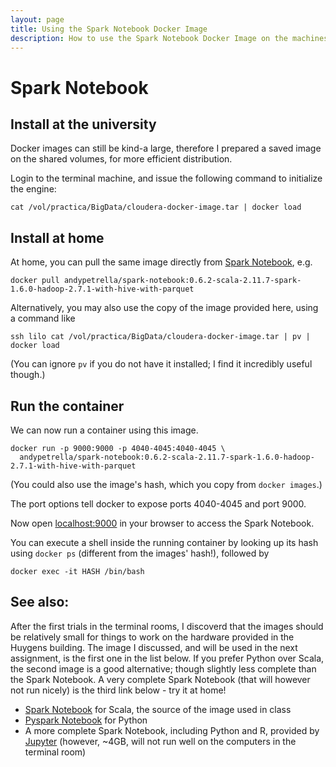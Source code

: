 ```yaml
---
layout: page
title: Using the Spark Notebook Docker Image
description: How to use the Spark Notebook Docker Image on the machines in the Huygens terminal rooms
---
```


# Spark Notebook

## Install at the university

Docker images can still be kind-a large, therefore I prepared a saved image on the shared volumes, for more efficient distribution.

Login to the terminal machine, and issue the following command to initialize the engine:

```
cat /vol/practica/BigData/cloudera-docker-image.tar | docker load
```

## Install at home

At home, you can pull the same image directly from [Spark Notebook](http://spark-notebook.io), e.g.
```
docker pull andypetrella/spark-notebook:0.6.2-scala-2.11.7-spark-1.6.0-hadoop-2.7.1-with-hive-with-parquet
```

Alternatively, you may also use the copy of the image provided here, using a command like
```
ssh lilo cat /vol/practica/BigData/cloudera-docker-image.tar | pv | docker load
```

(You can ignore `pv` if you do not have it installed; I find it incredibly useful though.)

## Run the container

We can now run a container using this image.

    docker run -p 9000:9000 -p 4040-4045:4040-4045 \ 
      andypetrella/spark-notebook:0.6.2-scala-2.11.7-spark-1.6.0-hadoop-2.7.1-with-hive-with-parquet

(You could also use the image's hash, which you copy from `docker images`.)

The port options tell docker to expose ports 4040-4045 and port 9000.

Now open [localhost:9000](http://localhost:9000/) in your browser to access the Spark Notebook.

You can execute a shell inside the running container by looking up its hash using `docker ps`
(different from the images' hash!), followed by

    docker exec -it HASH /bin/bash

## See also:

After the first trials in the terminal rooms, I discoverd that the images should be relatively small for things 
to work on the hardware provided in the Huygens building. The image I discussed, and will be used in the next
assignment, is the first one in the list below. If you prefer Python over Scala, the second image is a good
alternative; though slightly less complete than the Spark Notebook. A very complete Spark Notebook (that will however
not run nicely) is the third link below - try it at home!

* [Spark Notebook](http://spark-notebook.io) for Scala, the source of the image used in class
* [Pyspark Notebook](http://blog.prabeeshk.com/blog/2015/06/19/pyspark-notebook-with-docker/) for Python
* A more complete Spark Notebook, including Python and R, provided by [Jupyter](https://hub.docker.com/r/jupyter/all-spark-notebook/) (however, ~4GB, will not run well on the computers in the terminal room)

